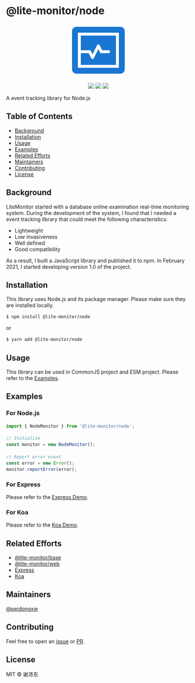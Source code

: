 # @lite-monitor/node

<p align="center">
  <img src="https://raw.githubusercontent.com/peidongxie/lite-monitor/main/packages/frontend/public/logo.png">
</p>
<p align="center">
  <img src="https://img.shields.io/github/license/peidongxie/lite-monitor" />
  <img src="https://img.shields.io/github/package-json/v/peidongxie/lite-monitor" />
  <img src="https://img.shields.io/npm/v/@lite-monitor/node" />
</p>

A event tracking library for Node.js

## Table of Contents

- [Background](#background)
- [Installation](#installation)
- [Usage](#usage)
- [Examples](#examples)
- [Related Efforts](#related-efforts)
- [Maintainers](#maintainers)
- [Contributing](#contributing)
- [License](#license)

## Background

LiteMonitor started with a database online examination real-time monitoring system. During the development of the system, I found that I needed a event tracking library that could meet the following characteristics:

- Lightweight
- Low invasiveness
- Well defined
- Good compatibility

As a result, I built a JavaScript library and published it to npm. In February 2021, I started developing version 1.0 of the project.

## Installation

This library uses Node.js and its package manager. Please make sure they are installed locally.

```sh
$ npm install @lite-monitor/node
```

or

```sh
$ yarn add @lite-monitor/node
```

## Usage

This library can be used in CommonJS project and ESM project. Please refer to the [Examples](#examples).

## Examples

### For Node.js

```typescript
import { NodeMonitor } from '@lite-monitor/node';

// Initialize
const monitor = new NodeMonitor();

// Report error event
const error = new Error();
monitor.reportError(error);
```

### For Express

Please refer to the [Express Demo](https://github.com/peidongxie/lite-monitor/tree/main/packages/node-demo-express).

### For Koa

Please refer to the [Koa Demo](https://github.com/peidongxie/lite-monitor/tree/main/packages/node-demo-koa).

## Related Efforts

- [@lite-monitor/base](https://github.com/peidongxie/lite-monitor/tree/main/packages/lite-monitor-base)
- [@lite-monitor/web](https://github.com/peidongxie/lite-monitor/tree/main/packages/lite-monitor-web)
- [Express](https://github.com/expressjs/express)
- [Koa](https://github.com/koajs/koa)

## Maintainers

[@peidongxie](https://github.com/peidongxie)

## Contributing

Feel free to open an [issue](https://github.com/peidongxie/lite-monitor/issues/new) or [PR](https://github.com/peidongxie/lite-monitor/compare).

## License

MIT © 谢沛东
